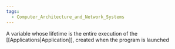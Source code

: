 ```yaml
---
tags:
  - Computer_Architecture_and_Network_Systems
---
```

A variable whose lifetime is the entire execution of the [[Applications|Application]], created when the program is launched